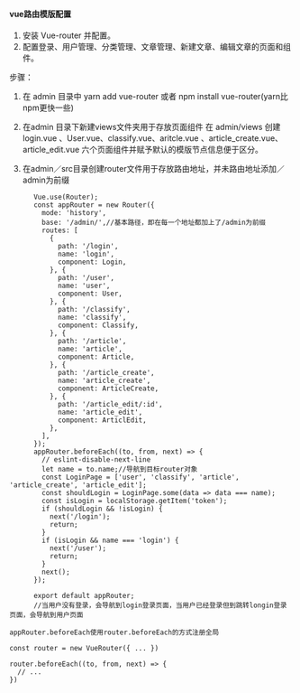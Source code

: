#### vue路由模版配置

1. 安装 Vue-router 并配置。
2. 配置登录、用户管理、分类管理、文章管理、新建文章、编辑文章的页面和组件。

步骤：
1. 在 admin 目录中 yarn add vue-router 或者   npm install vue-router(yarn比npm更快一些)

2. 在admin 目录下新建views文件夹用于存放页面组件
在 admin/views 创建 login.vue 、User.vue、classify.vue、aritcle.vue 、article_create.vue、article_edit.vue 六个页面组件并赋予默认的模版节点信息便于区分。
3. 在admin／src目录创建router文件用于存放路由地址，并未路由地址添加／admin为前缀
```vue
      Vue.use(Router);
      const appRouter = new Router({
        mode: 'history',
        base: '/admin/',//基本路径，即在每一个地址都加上了/admin为前缀
        routes: [
          {
            path: '/login',
            name: 'login',
            component: Login,
          }, {
            path: '/user',
            name: 'user',
            component: User,
          }, {
            path: '/classify',
            name: 'classify',
            component: Classify,
          }, {
            path: '/article',
            name: 'article',
            component: Article,
          }, {
            path: '/article_create',
            name: 'article_create',
            component: ArticleCreate,
          }, {
            path: '/article_edit/:id',
            name: 'article_edit',
            component: ArticlEdit,
          },
        ],
      });
      appRouter.beforeEach((to, from, next) => {
        // eslint-disable-next-line
        let name = to.name;//导航到目标router对象
        const LoginPage = ['user', 'classify', 'article', 'article_create', 'article_edit'];
        const shouldLogin = LoginPage.some(data => data === name);
        const isLogin = localStorage.getItem('token');
        if (shouldLogin && !isLogin) {
          next('/login');
          return;
        }
        if (isLogin && name === 'login') {
          next('/user');
          return;
        }
        next();
      });

      export default appRouter;
      //当用户没有登录，会导航到login登录页面，当用户已经登录但到跳转longin登录页面，会导航到用户页面

```

    appRouter.beforeEach使用router.beforeEach的方式注册全局
    
```
const router = new VueRouter({ ... })

router.beforeEach((to, from, next) => {
  // ...
})
```







